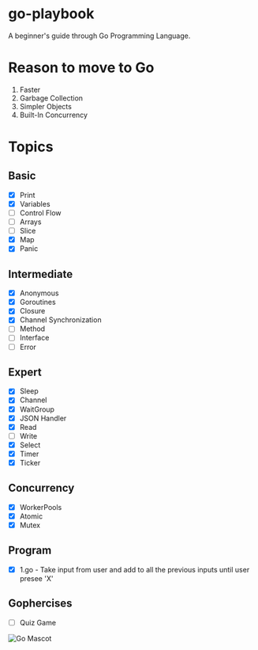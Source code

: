 # go-playbook
A beginner's guide through Go Programming Language.

# Reason to move to Go
1. Faster
2. Garbage Collection
3. Simpler Objects
4. Built-In Concurrency

# Topics 

## Basic
- [x] Print
- [x] Variables
- [ ] Control Flow
- [ ] Arrays
- [ ] Slice
- [x] Map
- [x] Panic

## Intermediate
- [x] Anonymous
- [x] Goroutines
- [x] Closure
- [x] Channel Synchronization
- [ ] Method
- [ ] Interface
- [ ] Error

## Expert
- [x] Sleep
- [x] Channel
- [x] WaitGroup
- [x] JSON Handler
- [x] Read
- [ ] Write
- [x] Select
- [x] Timer
- [x] Ticker

## Concurrency
- [x] WorkerPools
- [x] Atomic
- [x] Mutex

## Program
- [x] 1.go - Take input from user and add to all the previous inputs until user presee 'X'

## Gophercises
- [ ] Quiz Game


![Go Mascot](https://images.tutorialedge.net/images/golang.svg)
